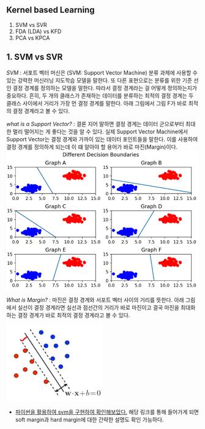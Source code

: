 ## Kernel based Learning 

1. SVM vs SVR 
2. FDA (LDA) vs KFD 
3. PCA vs KPCA

## 1. SVM vs SVR 

*SVM* 
: 서포트 벡터 머신은 (SVM: Support Vector Machine) 분류 과제에 사용할 수 있는 강력한 머신러닝 지도학습 모델을 말한다. 또 다른 표현으로는 분류를 위한 기준 선인 결정 경계를 정의하는 모델을 말한다. 따라서 결정 경계라는 걸 어떻게 정의하는지가 중요하다. 흔히, 두 개의 클래스가 존재하는 데이터를 분류하는 최적의 결정 경계는 두 클래스 사이에서 거리가 가장 먼 결정 경계를 말한다. 아래 그림에서 그림 F가 바로 최적의 결정 경계라고 볼 수 있다.

*what is a Support Vector?* 
: 결론 지어 말하면 결정 경계는 데이터 군으로부터 최대한 멀리 떨어지는 게 좋다는 것을 알 수 있다. 실제 Support Vector Machine에서 Support Vector는 결정 경계와 가까이 있는 데이터 포인트들을 말한다. 이를 사용하여 결정 경계를 정의하게 되는데 이 떄 알아야 할 용어가 바로 마진(Margin)이다.
<img src="./image/svm.png" width='100%' height='10%'>

*What is Margin?* 
: 마진은 결정 경계와 서포트 벡터 사이의 거리를 뜻한다. 아래 그림에서 실선이 결정 경계라면 실선과 점선간의 거리가 바로 마진이고 결국 마진을 최대화하는 결정 경계가 바로 최적의 결정 경계라고 볼 수 있다.

<img src="./image/margin.png" width='50%' height='10%'>

- [파이썬을 활용하여 svm을 구현하여 확인해보았다.](https://github.com/junginkim23/Business_Analytics_tutorial/blob/master/Kernel_based_learning/svm.ipynb) 해당 링크를 통해 들어가게 되면 soft margin과 hard margin에 대한 간략한 설명도 확인 가능하다.